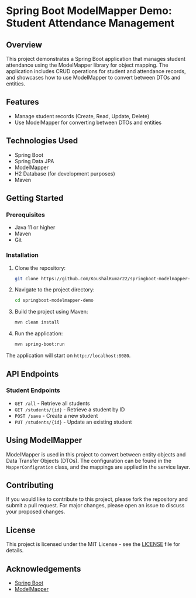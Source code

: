 # Spring Boot ModelMapper Demo: Student Attendance Management

## Overview
This project demonstrates a Spring Boot application that manages student attendance using the ModelMapper library for object mapping. The application includes CRUD operations for student and attendance records, and showcases how to use ModelMapper to convert between DTOs and entities.

## Features
- Manage student records (Create, Read, Update, Delete)
- Use ModelMapper for converting between DTOs and entities

## Technologies Used
- Spring Boot
- Spring Data JPA
- ModelMapper
- H2 Database (for development purposes)
- Maven

## Getting Started

### Prerequisites
- Java 11 or higher
- Maven
- Git

### Installation

1. Clone the repository:
    ```bash
    git clone https://github.com/KoushalKumar22/springboot-modelmapper-demo.git
    ```

2. Navigate to the project directory:
    ```bash
    cd springboot-modelmapper-demo
    ```

3. Build the project using Maven:
    ```bash
    mvn clean install
    ```

4. Run the application:
    ```bash
    mvn spring-boot:run
    ```

The application will start on `http://localhost:8080`.

## API Endpoints

### Student Endpoints
- `GET /all` - Retrieve all students
- `GET /students/{id}` - Retrieve a student by ID
- `POST /save` - Create a new student
- `PUT /students/{id}` - Update an existing student


## Using ModelMapper
ModelMapper is used in this project to convert between entity objects and Data Transfer Objects (DTOs). The configuration can be found in the `MapperConfigration` class, and the mappings are applied in the service layer.

## Contributing
If you would like to contribute to this project, please fork the repository and submit a pull request. For major changes, please open an issue to discuss your proposed changes.

## License
This project is licensed under the MIT License - see the [LICENSE](LICENSE) file for details.

## Acknowledgements
- [Spring Boot](https://spring.io/projects/spring-boot)
- [ModelMapper](http://modelmapper.org/)
